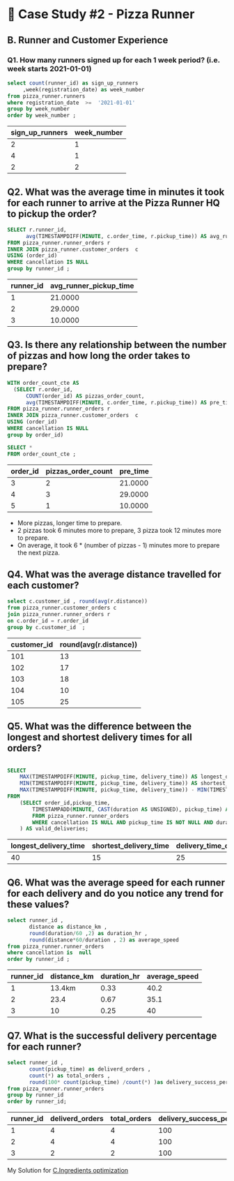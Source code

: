 
# 🍕 Case Study #2 - Pizza Runner
## B. Runner and Customer Experience

### Q1. How many runners signed up for each 1 week period? (i.e. week starts 2021-01-01)

```sql 
select count(runner_id) as sign_up_runners 
     ,week(registration_date) as week_number
from pizza_runner.runners
where registration_date  >=  '2021-01-01'
group by week_number 
order by week_number ;
``` 
| sign_up_runners | week_number |
|-----------------|-------------|
|        2        |      1     |
|        4        |      1      |
|        2        |      2      |

## Q2. What was the average time in minutes it took for each runner to arrive at the Pizza Runner HQ to pickup the order?

```sql 
SELECT r.runner_id,
      avg(TIMESTAMPDIFF(MINUTE, c.order_time, r.pickup_time)) AS avg_runner_pickup_time       
FROM pizza_runner.runner_orders r
INNER JOIN pizza_runner.customer_orders  c
USING (order_id)
WHERE cancellation IS NULL
group by runner_id ;
``` 

| runner_id | avg_runner_pickup_time |
|-----------|------------------------|
| 1         | 21.0000                |
| 2         | 29.0000                |
| 3         | 10.0000                |

## Q3. Is there any relationship between the number of pizzas and how long the order takes to prepare?

```sql 
WITH order_count_cte AS
  (SELECT r.order_id,
      COUNT(order_id) AS pizzas_order_count,
      avg(TIMESTAMPDIFF(MINUTE, c.order_time, r.pickup_time)) AS pre_time       
FROM pizza_runner.runner_orders r
INNER JOIN pizza_runner.customer_orders  c
USING (order_id)
WHERE cancellation IS NULL
group by order_id) 

SELECT *
FROM order_count_cte ;
``` 
| order_id | pizzas_order_count | pre_time |
|----------|--------------------|----------|
| 3        | 2                  | 21.0000  |
| 4        | 3                  | 29.0000  |
| 5        | 1                  | 10.0000  |

- More pizzas, longer time to prepare.
- 2 pizzas took 6 minutes more to prepare, 3 pizza took 12 minutes more to prepare.
- On average, it took 6 * (number of pizzas - 1) minutes more to prepare the next pizza.

## Q4. What was the average distance travelled for each customer? 
```sql 
select c.customer_id , round(avg(r.distance))
from pizza_runner.customer_orders c
join pizza_runner.runner_orders r 
on c.order_id = r.order_id 
group by c.customer_id  ;
``` 
| customer_id | round(avg(r.distance)) |
|-------------|------------------------|
| 101         | 13                     |
| 102         | 17                     |
| 103         | 18                     |
| 104         | 10                     |
| 105         | 25                     |

## Q5. What was the difference between the longest and shortest delivery times for all orders? 

```sql 

SELECT 
    MAX(TIMESTAMPDIFF(MINUTE, pickup_time, delivery_time)) AS longest_delivery_time,
    MIN(TIMESTAMPDIFF(MINUTE, pickup_time, delivery_time)) AS shortest_delivery_time,
    MAX(TIMESTAMPDIFF(MINUTE, pickup_time, delivery_time)) - MIN(TIMESTAMPDIFF(MINUTE, pickup_time, delivery_time)) AS delivery_time_difference
FROM 
    (SELECT order_id,pickup_time,
		TIMESTAMPADD(MINUTE, CAST(duration AS UNSIGNED), pickup_time) AS delivery_time
        FROM pizza_runner.runner_orders
        WHERE cancellation IS NULL AND pickup_time IS NOT NULL AND duration IS NOT NULL
    ) AS valid_deliveries;
``` 
| longest_delivery_time | shortest_delivery_time | delivery_time_difference |
|------------------------|------------------------|--------------------------|
| 40                     | 15                     | 25                       |

## Q6. What was the average speed for each runner for each delivery and do you notice any trend for these values?

```sql
select runner_id ,
       distance as distance_km , 
       round(duration/60 ,2) as duration_hr , 
       round(distance*60/duration , 2) as average_speed
from pizza_runner.runner_orders
where cancellation is  null
order by runner_id ;
``` 

| runner_id | distance_km | duration_hr | average_speed |
|-----------|-------------|-------------|---------------|
| 1         | 13.4km      | 0.33        | 40.2          |
| 2         | 23.4        | 0.67        | 35.1          |
| 3         | 10          | 0.25        | 40            |

## Q7. What is the successful delivery percentage for each runner? 

```sql 
select runner_id , 
       count(pickup_time) as deliverd_orders ,
       count(*) as total_orders , 
       round(100* count(pickup_time) /count(*) )as delivery_success_percentage
from pizza_runner.runner_orders 
group by runner_id
order by runner_id;
``` 

| runner_id | deliverd_orders | total_orders | delivery_success_percentage |
|-----------|-----------------|--------------|-----------------------------|
| 1         | 4               | 4            | 100                         |
| 2         | 4               | 4            | 100                         |
| 3         | 2               | 2            | 100                         |

My Solution for [C.Ingredients optimization ](https://github.com/HarshaliSonawane-128/SQL-Projects/blob/main/Case%20Study%20.%202%20-%20Pizza%20Runner/Syntax/Solutions/C.Ingredients%20Optimization.md.md)
